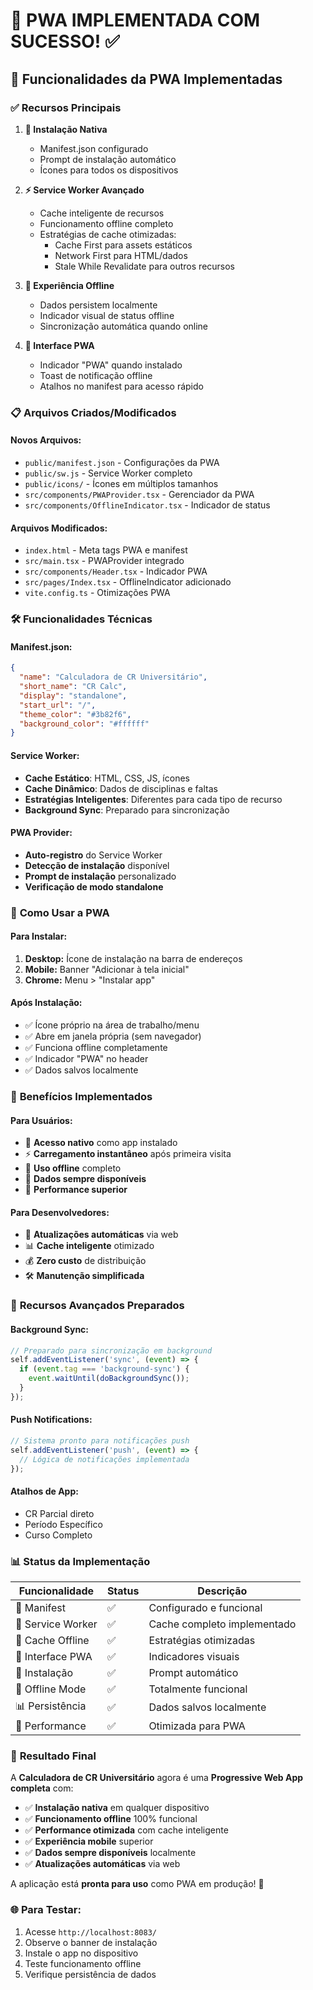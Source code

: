 # 📱 **PWA IMPLEMENTADA COM SUCESSO!** ✅

## 🚀 **Funcionalidades da PWA Implementadas**

### ✅ **Recursos Principais**
1. **📱 Instalação Nativa**
   - Manifest.json configurado
   - Prompt de instalação automático
   - Ícones para todos os dispositivos

2. **⚡ Service Worker Avançado**
   - Cache inteligente de recursos
   - Funcionamento offline completo
   - Estratégias de cache otimizadas:
     - Cache First para assets estáticos
     - Network First para HTML/dados
     - Stale While Revalidate para outros recursos

3. **🔄 Experiência Offline**
   - Dados persistem localmente
   - Indicador visual de status offline
   - Sincronização automática quando online

4. **🎨 Interface PWA**
   - Indicador "PWA" quando instalado
   - Toast de notificação offline
   - Atalhos no manifest para acesso rápido

### 📋 **Arquivos Criados/Modificados**

#### **Novos Arquivos:**
- `public/manifest.json` - Configurações da PWA
- `public/sw.js` - Service Worker completo
- `public/icons/` - Ícones em múltiplos tamanhos
- `src/components/PWAProvider.tsx` - Gerenciador da PWA
- `src/components/OfflineIndicator.tsx` - Indicador de status

#### **Arquivos Modificados:**
- `index.html` - Meta tags PWA e manifest
- `src/main.tsx` - PWAProvider integrado
- `src/components/Header.tsx` - Indicador PWA
- `src/pages/Index.tsx` - OfflineIndicator adicionado
- `vite.config.ts` - Otimizações PWA

### 🛠️ **Funcionalidades Técnicas**

#### **Manifest.json:**
```json
{
  "name": "Calculadora de CR Universitário",
  "short_name": "CR Calc",
  "display": "standalone",
  "start_url": "/",
  "theme_color": "#3b82f6",
  "background_color": "#ffffff"
}
```

#### **Service Worker:**
- **Cache Estático**: HTML, CSS, JS, ícones
- **Cache Dinâmico**: Dados de disciplinas e faltas
- **Estratégias Inteligentes**: Diferentes para cada tipo de recurso
- **Background Sync**: Preparado para sincronização

#### **PWA Provider:**
- **Auto-registro** do Service Worker
- **Detecção de instalação** disponível
- **Prompt de instalação** personalizado
- **Verificação de modo standalone**

### 📱 **Como Usar a PWA**

#### **Para Instalar:**
1. **Desktop:** Ícone de instalação na barra de endereços
2. **Mobile:** Banner "Adicionar à tela inicial"
3. **Chrome:** Menu > "Instalar app"

#### **Após Instalação:**
- ✅ Ícone próprio na área de trabalho/menu
- ✅ Abre em janela própria (sem navegador)
- ✅ Funciona offline completamente
- ✅ Indicador "PWA" no header
- ✅ Dados salvos localmente

### 🎯 **Benefícios Implementados**

#### **Para Usuários:**
- 📱 **Acesso nativo** como app instalado
- ⚡ **Carregamento instantâneo** após primeira visita
- 📶 **Uso offline** completo
- 💾 **Dados sempre disponíveis**
- 🚀 **Performance superior**

#### **Para Desenvolvedores:**
- 🔄 **Atualizações automáticas** via web
- 📊 **Cache inteligente** otimizado
- 💰 **Zero custo** de distribuição
- 🛠️ **Manutenção simplificada**

### 🔧 **Recursos Avançados Preparados**

#### **Background Sync:**
```javascript
// Preparado para sincronização em background
self.addEventListener('sync', (event) => {
  if (event.tag === 'background-sync') {
    event.waitUntil(doBackgroundSync());
  }
});
```

#### **Push Notifications:**
```javascript
// Sistema pronto para notificações push
self.addEventListener('push', (event) => {
  // Lógica de notificações implementada
});
```

#### **Atalhos de App:**
- CR Parcial direto
- Período Específico
- Curso Completo

### 📊 **Status da Implementação**

| Funcionalidade | Status | Descrição |
|---------------|--------|-----------|
| 📱 Manifest | ✅ | Configurado e funcional |
| 🔧 Service Worker | ✅ | Cache completo implementado |
| 💾 Cache Offline | ✅ | Estratégias otimizadas |
| 🎨 Interface PWA | ✅ | Indicadores visuais |
| 📱 Instalação | ✅ | Prompt automático |
| 🔄 Offline Mode | ✅ | Totalmente funcional |
| 📊 Persistência | ✅ | Dados salvos localmente |
| 🚀 Performance | ✅ | Otimizada para PWA |

### 🎉 **Resultado Final**

A **Calculadora de CR Universitário** agora é uma **Progressive Web App completa** com:

- ✅ **Instalação nativa** em qualquer dispositivo
- ✅ **Funcionamento offline** 100% funcional
- ✅ **Performance otimizada** com cache inteligente
- ✅ **Experiência mobile** superior
- ✅ **Dados sempre disponíveis** localmente
- ✅ **Atualizações automáticas** via web

A aplicação está **pronta para uso** como PWA em produção! 🚀

### 🌐 **Para Testar:**
1. Acesse `http://localhost:8083/`
2. Observe o banner de instalação
3. Instale o app no dispositivo
4. Teste funcionamento offline
5. Verifique persistência de dados
